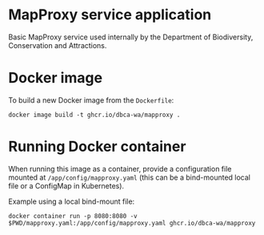 MapProxy service application
============================

Basic MapProxy service used internally by the Department of Biodiversity,
Conservation and Attractions.

# Docker image

To build a new Docker image from the `Dockerfile`:

    docker image build -t ghcr.io/dbca-wa/mapproxy .

# Running Docker container

When running this image as a container, provide a configuration file
mounted at `/app/config/mapproxy.yaml` (this can be a bind-mounted
local file or a ConfigMap in Kubernetes).

Example using a local bind-mount file:

    docker container run -p 8080:8080 -v $PWD/mapproxy.yaml:/app/config/mapproxy.yaml ghcr.io/dbca-wa/mapproxy
